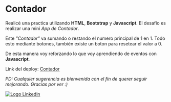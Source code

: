 # Contador

Realicé una practica utilizando **HTML**, **Bootstrap** y **Javascript**. El desafío es realizar una mini _App de Contador_.

Este _"Contador"_ va sumando o restando el numero principal de 1 en 1. Todo esto mediante botones, también existe un boton para resetear el valor a 0.

De esta manera voy reforzando lo que voy aprendiendo de eventos con **Javascript**.

Link del deploy: [Contador](https://guileless-queijadas-2440b1.netlify.app/)

_PD: Cualquier sugerencia es bienvenida con el fin de querer seguir mejorando. Gracias por ver :)_

[![Logo Linkedin](https://cdn-icons-png.flaticon.com/24/1384/1384014.png "Ir a Linkedin de Nicolas Cabrera")](https://www.linkedin.com/in/nicolas-francisco-cabrera/)
